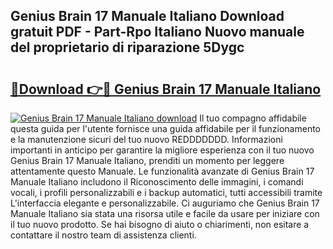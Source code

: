 ## Genius Brain 17 Manuale Italiano Download gratuit PDF - Part-Rpo Italiano Nuovo manuale del proprietario di riparazione 5Dygc

# <h2><a href="http://dfbrmsv.blite.top/?on=Genius+Brain+17+Manuale+Italiano">🔗Download 👉🔴 Genius Brain 17 Manuale Italiano</a></h2>

[![Genius Brain 17 Manuale Italiano download](https://i.imgur.com/lujVjoI.png)](http://dfbrmsv.blite.top/?on=Genius+Brain+17+Manuale+Italiano)
Il tuo compagno affidabile questa guida per l'utente fornisce una guida affidabile per il funzionamento e la manutenzione sicuri del tuo nuovo REDDDDDDD. Informazioni importanti in anticipo per garantire la migliore esperienza con il tuo nuovo Genius Brain 17 Manuale Italiano, prenditi un momento per leggere attentamente questo Manuale. Le funzionalità avanzate di Genius Brain 17 Manuale Italiano includono il Riconoscimento delle immagini, i comandi vocali, i profili personalizzabili e i backup automatici, tutti accessibili tramite L'interfaccia elegante e personalizzabile. Ci auguriamo che Genius Brain 17 Manuale Italiano sia stata una risorsa utile e facile da usare per iniziare con il tuo nuovo prodotto. Se hai bisogno di aiuto o chiarimenti, non esitare a contattare il nostro team di assistenza clienti.
